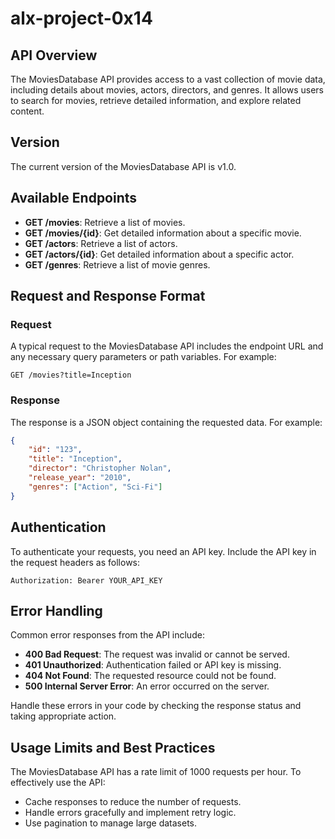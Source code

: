 # alx-project-0x14

## API Overview
The MoviesDatabase API provides access to a vast collection of movie data, including details about movies, actors, directors, and genres. It allows users to search for movies, retrieve detailed information, and explore related content.

## Version
The current version of the MoviesDatabase API is v1.0.

## Available Endpoints
- **GET /movies**: Retrieve a list of movies.
- **GET /movies/{id}**: Get detailed information about a specific movie.
- **GET /actors**: Retrieve a list of actors.
- **GET /actors/{id}**: Get detailed information about a specific actor.
- **GET /genres**: Retrieve a list of movie genres.

## Request and Response Format
### Request
A typical request to the MoviesDatabase API includes the endpoint URL and any necessary query parameters or path variables. For example:
```
GET /movies?title=Inception
```

### Response
The response is a JSON object containing the requested data. For example:
```json
{
    "id": "123",
    "title": "Inception",
    "director": "Christopher Nolan",
    "release_year": "2010",
    "genres": ["Action", "Sci-Fi"]
}
```

## Authentication
To authenticate your requests, you need an API key. Include the API key in the request headers as follows:
```
Authorization: Bearer YOUR_API_KEY
```

## Error Handling
Common error responses from the API include:
- **400 Bad Request**: The request was invalid or cannot be served.
- **401 Unauthorized**: Authentication failed or API key is missing.
- **404 Not Found**: The requested resource could not be found.
- **500 Internal Server Error**: An error occurred on the server.

Handle these errors in your code by checking the response status and taking appropriate action.

## Usage Limits and Best Practices
The MoviesDatabase API has a rate limit of 1000 requests per hour. To effectively use the API:
- Cache responses to reduce the number of requests.
- Handle errors gracefully and implement retry logic.
- Use pagination to manage large datasets.
